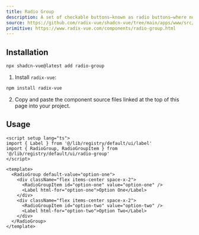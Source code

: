 ```yaml
---
title: Radio Group
description: A set of checkable buttons—known as radio buttons—where no more than one of the buttons can be checked at a time.
source: https://github.com/radix-vue/shadcn-vue/tree/main/apps/www/src/lib/registry/default/ui/radio-group 
primitive: https://www.radix-vue.com/components/radio-group.html
---
```


<ComponentPreview name="RadioGroupDemo" /> 



## Installation

```bash
npx shadcn-vue@latest add radio-group
```

<ManualInstall>

1. Install `radix-vue`:

```bash
npm install radix-vue
```

2. Copy and paste the component source files linked at the top of this page into your project.
</ManualInstall>

## Usage

```vue
<script setup lang="ts">
import { Label } from '@/lib/registry/default/ui/label'
import { RadioGroup, RadioGroupItem } from '@/lib/registry/default/ui/radio-group'
</script>

<template>
  <RadioGroup default-value="option-one">
    <div className="flex items-center space-x-2">
      <RadioGroupItem id="option-one" value="option-one" />
      <Label html-for="option-one">Option One</Label>
    </div>
    <div className="flex items-center space-x-2">
      <RadioGroupItem id="option-two" value="option-two" />
      <Label html-for="option-two">Option Two</Label>
    </div>
  </RadioGroup>
</template>
```